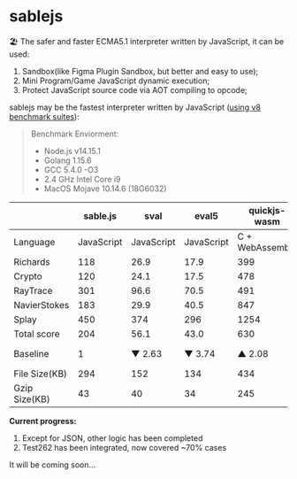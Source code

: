 # sablejs
🏖️ The safer and faster ECMA5.1 interpreter written by JavaScript, it can be used:
1. Sandbox(like Figma Plugin Sandbox, but better and easy to use);
2. Mini Program/Game JavaScript dynamic execution;
3. Protect JavaScript source code via AOT compiling to opcode;

sablejs may be the fastest interpreter written by JavaScript ([using v8 benchmark suites](https://github.com/mozilla/arewefastyet/tree/master/benchmarks/v8-v7)):

> Benchmark Enviorment: 
> * Node.js v14.15.1
> * Golang 1.15.6
> * GCC 5.4.0 -O3
> * 2.4 GHz Intel Core i9
> * MacOS Mojave 10.14.6 (18G6032)

|     | sable.js  | sval  | eval5  | quickjs-wasm  | mujs  | otto | goja |
|  ----  | ----  | ----  | ----  | ----  | ----  | ----  | ----  |
| Language  | JavaScript | JavaScript | JavaScript | C + WebAssembly | C | Golang | Golang |
| Richards  | 118 | 26.9 | 17.9 | 399 | 187 | 19.4 | 211 |
| Crypto  | 120 | 24.1 | 17.5 | 478 | 113 | 15 | 106 |
| RayTrace  | 301 | 96.6 | 70.5 | 491 | 392 | 52.3 | 302 |
| NavierStokes  | 183 | 29.9 | 40.5 | 847 | 109 | 25.5 | 193 |
| Splay  | 450 | 374 | 296 | 1254 | 36.7 | 132 | 1065 |
| Total score  | 204 | 56.1 | 43.0 | 630 | 167 | 34.8 | 268 |
| Baseline  | 1 |  ▼ 2.63 | ▼ 3.74 | ▲ 2.08 | ▼ 0.23 | ▼ 4.86 | ▲ 0.31 |
| File Size(KB)  | 294 | 152 | 134 | 434 | - | - | - |
| Gzip Size(KB) | 43 | 40 | 34 | 245 | - | - | - |

**Current progress:**
1. Except for JSON, other logic has been completed
2. Test262 has been integrated, now covered ~70% cases

It will be coming soon...
